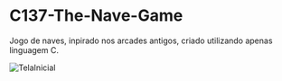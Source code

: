 # C137-The-Nave-Game
Jogo de naves, inpirado nos arcades antigos, criado utilizando apenas linguagem C.

![TelaInicial](https://user-images.githubusercontent.com/33702172/178829899-9772d445-9426-427a-bc80-89b444470f7f.png)
